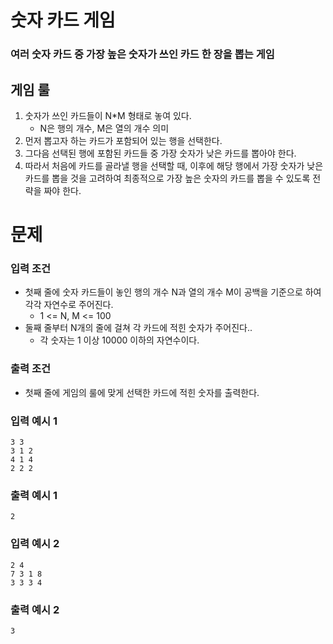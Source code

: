 # 숫자 카드 게임
### 여러 숫자 카드 중 가장 높은 숫자가 쓰인 카드 한 장을 뽑는 게임
## 게임 룰
1.  숫자가 쓰인 카드들이 N*M 형태로 놓여 있다.
    - N은 행의 개수, M은 열의 개수 의미
2. 먼저 뽑고자 하는 카드가 포함되어 있는 행을 선택한다.
3. 그다음 선택된 행에 포함된 카드들 중 가장 숫자가 낮은 카드를 뽑아야 한다.
4. 따라서 처음에 카드를 골라낼 행을 선택할 때, 이후에 해당 행에서 가장 숫자가 낮은 카드를 뽑을 것을 고려하여 최종적으로 가장 높은 숫자의 카드를 뽑을 수 있도록 전략을 짜야 한다.

# 문제
### 입력 조건
- 첫째 줄에 숫자 카드들이 놓인 행의 개수 N과 열의 개수 M이 공백을 기준으로 하여 각각 자연수로 주어진다.
    - 1 <= N, M <= 100
- 둘째 줄부터 N개의 줄에 걸쳐 각 카드에 적힌 숫자가 주어진다..
    - 각 숫자는 1 이상 10000 이하의 자연수이다.
### 출력 조건
- 첫째 줄에 게임의 룰에 맞게 선택한 카드에 적힌 숫자를 출력한다.
### 입력 예시 1
```
3 3 
3 1 2 
4 1 4 
2 2 2
```
### 출력 예시 1
```
2
```
### 입력 예시 2
```
2 4 
7 3 1 8
3 3 3 4
```
### 출력 예시 2
```
3
```